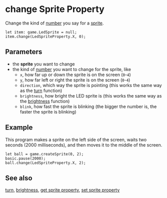 # change Sprite Property

Change the kind of [number](/types/number) you say for a [sprite](/makecode-blockeditor/reference/game/create-sprite).

```sig
let item: game.LedSprite = null;
item.change(LedSpriteProperty.X, 0);
```

## Parameters

* the **sprite** you want to change
* the kind of [number](/types/number) you want to change for the sprite, like
    * ``x``, how far up or down the sprite is on the screen (`0`-`4`)
    * ``y``, how far left or right the sprite is on the screen (`0`-`4`)
    * ``direction``, which way the sprite is pointing (this works the same way as the [turn](/makecode-blockeditor/reference/game/turn) function)
    * ``brightness``, how bright the LED sprite is (this works the same way as the [brightness](/makecode-blockeditor/reference/led/brightness) function)
    * ``blink``, how fast the sprite is blinking (the bigger the number is, the faster the sprite is blinking)

## Example

This program makes a sprite on the left side of the screen,
waits two seconds (2000 milliseconds),
and then moves it to the middle of the screen.

```blocks
let ball = game.createSprite(0, 2);
basic.pause(2000);
ball.change(LedSpriteProperty.X, 2);
```

## See also

[turn](/makecode-blockeditor/reference/game/turn),
[brightness](/makecode-blockeditor/reference/led/brightness),
[get sprite property](/makecode-blockeditor/reference/game/get),
[set sprite property](/makecode-blockeditor/reference/game/set)

